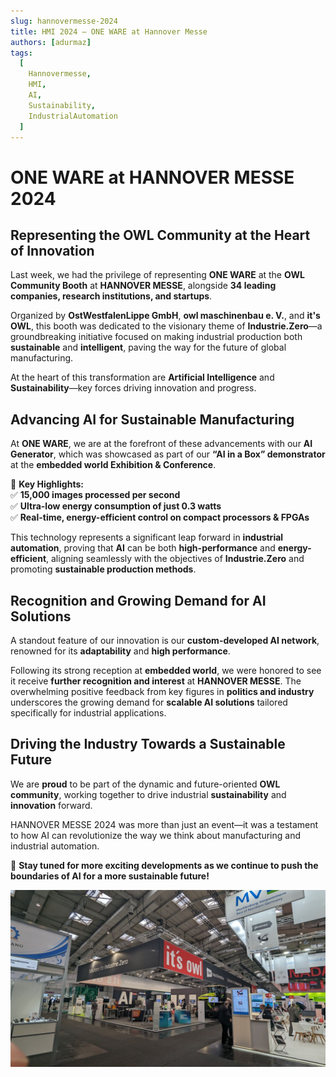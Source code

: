 ```yaml
---
slug: hannovermesse-2024
title: HMI 2024 – ONE WARE at Hannover Messe
authors: [adurmaz]
tags:
  [
    Hannovermesse,
    HMI,
    AI,
    Sustainability,
    IndustrialAutomation
  ]
---
```


# ONE WARE at HANNOVER MESSE 2024  

## Representing the OWL Community at the Heart of Innovation  

Last week, we had the privilege of representing **ONE WARE** at the **OWL Community Booth** at **HANNOVER MESSE**, alongside **34 leading companies, research institutions, and startups**.  

<!-- truncate -->

Organized by **OstWestfalenLippe GmbH**, **owl maschinenbau e. V.**, and **it's OWL**, this booth was dedicated to the visionary theme of **Industrie.Zero**—a groundbreaking initiative focused on making industrial production both **sustainable** and **intelligent**, paving the way for the future of global manufacturing.  

At the heart of this transformation are **Artificial Intelligence** and **Sustainability**—key forces driving innovation and progress.  

## Advancing AI for Sustainable Manufacturing  

At **ONE WARE**, we are at the forefront of these advancements with our **AI Generator**, which was showcased as part of our **“AI in a Box” demonstrator** at the **embedded world Exhibition & Conference**.  

🚀 **Key Highlights:**  
✅ **15,000 images processed per second**  
✅ **Ultra-low energy consumption of just 0.3 watts**  
✅ **Real-time, energy-efficient control on compact processors & FPGAs**  

This technology represents a significant leap forward in **industrial automation**, proving that **AI** can be both **high-performance** and **energy-efficient**, aligning seamlessly with the objectives of **Industrie.Zero** and promoting **sustainable production methods**.  

## Recognition and Growing Demand for AI Solutions  

A standout feature of our innovation is our **custom-developed AI network**, renowned for its **adaptability** and **high performance**.  

Following its strong reception at **embedded world**, we were honored to see it receive **further recognition and interest** at **HANNOVER MESSE**. The overwhelming positive feedback from key figures in **politics and industry** underscores the growing demand for **scalable AI solutions** tailored specifically for industrial applications.  

## Driving the Industry Towards a Sustainable Future  

We are **proud** to be part of the dynamic and future-oriented **OWL community**, working together to drive industrial **sustainability** and **innovation** forward.  

HANNOVER MESSE 2024 was more than just an event—it was a testament to how AI can revolutionize the way we think about manufacturing and industrial automation.  

🔎 **Stay tuned for more exciting developments as we continue to push the boundaries of AI for a more sustainable future!**  

![Hannover Messe](img/messe.jpg)  

